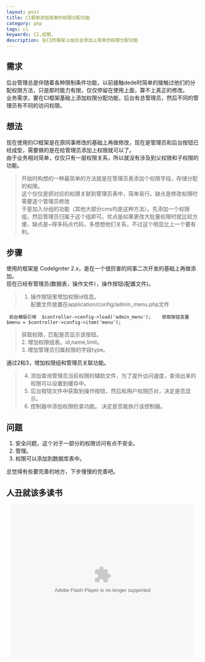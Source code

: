 ```yaml
---
layout: post
title: CI框架添加简单的权限分配功能
category: php
tags: ci
keywords: CI,权限,
description: 在CI的框架上给后台添加上简单的权限分配功能
---  
```


## 需求

  后台管理总是伴随着各种限制条件功能，以前接触dede时简单的接触过他们的分配权限方法，只是那时能力有限，仅仅停留在使用上面，算不上真正的修改。  
  业务需求，要在CI框架基础上添加权限分配功能，后台有总管理员，然后不同的管理员有不同的访问权限。  

## 想法  

  现在使用的CI框架是在原同事修改的基础上再做修改，现在是管理员和后台按钮已经成型，需要做的是在给管理员添加上权限就可以了。  
  由于业务相对简单，仅仅只有一层权限关系，所以就没有涉及到父权限和子权限的功能。  
  
> 开始时构想的一种最简单的方法就是在管理员表添加个权限字段，存储分配的权限。  
> 这个仅仅是把对应的权限关联到管理员表中，简单易行。缺点是修改权限时需要逐个管理员修改   
> 于是加入分组的功能（其他大部分cms均是这种方法）。先添加一个权限组，然后管理员归属于这个组即可。优点是如果更改大批量权限时就比较方便，缺点是~得多码点代码，多想想他们关系，不过这个明显比上一个要有利。  
  
## 步骤  
使用的框架是 CodeIgniter 2.x，是在一个很厉害的同事二次开发的基础上再做添加。  
现在已经有管理员(数据表，操作文件），操作按钮(配置文件)。  
>  1. 操作按钮里增加权限id信息。  
>  配置文件放置在application/config/admin_menu.php文件  

  ` 
  前台模版引用  $controller->config->load('admin_menu');   
  获取按钮变量  $menu = $controller->config->item('menu');   
  `   
  
>  获取权限，匹配是否显示该按钮。  
>  2. 增加权限组表。id,name,limit。   
>  3. 增加管理员归属权限的字段type。   

通过2和3，增加权限组和管理员关联功能。  

> 4. 添加查询管理员当前权限的辅助文件，为了提升访问速度，查询出来的权限可以设置到缓存中。  
> 5. 后台按钮文件中获取到操作按钮，然后和用户权限匹对，决定是否显示。  
> 6. 控制器中添加权限检查功能。  决定是否能执行该控制器。   

## 问题  
1. 安全问题，这个对于一部分的权限访问有点不安全。  
2. 管理。  
3. 权限可以添加到数据库表中。  

总觉得有些要完善的地方，下步慢慢的完善吧。

## 人丑就该多读书  
<center><embed src="http://player.youku.com/player.php/sid/XNTE2NTkwMDU2/v.swf" allowFullScreen="true" quality="high" width="480" height="400" align="middle" allowScriptAccess="always" type="application/x-shockwave-flash"></embed></center>
